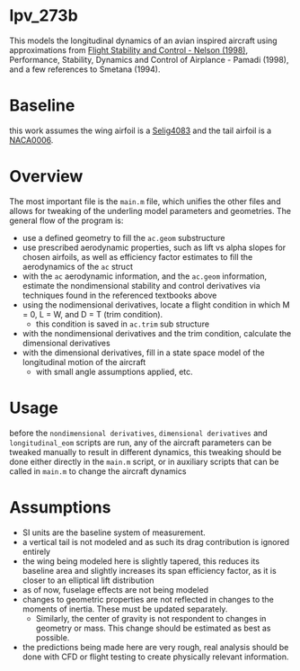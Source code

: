 # lpv_273b

This models the longitudinal dynamics of an avian inspired aircraft using approximations from [Flight Stability and Control - Nelson (1998)](https://home.engineering.iastate.edu/~shermanp/AERE355/lectures/Flight_Stability_and_Automatic_Control_N.pdf), Performance, Stability, Dynamics and Control of Airplance - Pamadi (1998), and a few references to Smetana (1994). 

# Baseline
this work assumes the wing airfoil is a [Selig4083](http://airfoiltools.com/airfoil/details?airfoil=s4083-il) and the tail airfoil is a [NACA0006](http://airfoiltools.com/airfoil/details?airfoil=naca0006-il).

# Overview
The most important file is the `main.m` file, which unifies the other files and allows for tweaking of the underling model parameters and geometries. The general flow of the program is:
- use a defined geometry to fill the `ac.geom` substructure
- use prescribed aerodynamic properties, such as lift vs alpha slopes for chosen airfoils, as well as efficiency factor estimates to fill the aerodynamics of the `ac` struct
- with the `ac` aerodynamic information, and the `ac.geom` information, estimate the nondimensional stability and control derivatives via techniques found in the referenced textbooks above
- using the nodimensional derivatives, locate a flight condition in which M = 0, L = W, and D = T (trim condition).
  - this condition is saved in `ac.trim` sub structure  
- with the nondimensional derivatives and the trim condition, calculate the dimensional derivatives
- with the dimensional derivatives, fill in a state space model of the longitudinal motion of the aircraft
  - with small angle assumptions applied, etc.

# Usage
before the `nondimensional derivatives`, `dimensional derivatives` and `longitudinal_eom` scripts are run, any of the aircraft parameters can be tweaked manually to result in different dynamics, this tweaking should be done either directly in the `main.m` script, or in auxiliary scripts that can be called in `main.m` to change the aircraft dynamics

# Assumptions
- SI units are the baseline system of measurement.
- a vertical tail is not modeled and as such its drag contribution is ignored entirely
- the wing being modeled here is slightly tapered, this reduces its baseline area and slightly increases its span efficiency factor, as it is closer to an elliptical lift distribution
- as of now, fuselage effects are not being modeled
- changes to geometric properties are not reflected in changes to the moments of inertia. These must be updated separately.
  - Similarly, the center of gravity is not respondent to changes in geometry or mass. This change should be estimated as best as possible.  
- the predictions being made here are very rough, real analysis should be done with CFD or flight testing to create physically relevant information.
